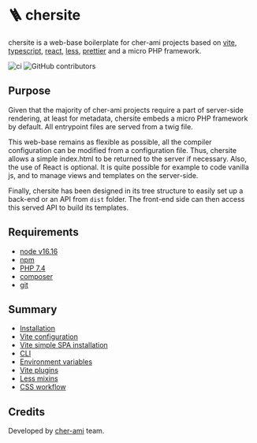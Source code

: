 # 🪜 chersite

chersite is a web-base boilerplate for cher-ami projects based on
[vite](https://vitejs.dev/), [typescript](https://www.typescriptlang.org), [react](https://reactjs.org), [less](https://lesscss.org), [prettier](https://prettier.io/) and a micro PHP framework.

![ci](https://github.com/cher-ami/chersite/actions/workflows/ci.yml/badge.svg)
<img alt="GitHub contributors" src="https://img.shields.io/github/contributors/cher-ami/chersite">

## Purpose

Given that the majority of cher-ami projects require a part of server-side rendering, at least for metadata,
chersite embeds a micro PHP framework by default. All entrypoint files are served from a twig file.

This web-base remains as flexible as possible, all the compiler configuration can be modified from a configuration file.
Thus, chersite allows a simple index.html to be returned to the server if necessary.
Also, the use of React is optional. It is quite possible for example to code vanilla js, and to manage views and templates on the server-side.

Finally, chersite has been designed in its tree structure to easily set up a back-end or an API from `dist` folder.
The front-end side can then access this served API to build its templates.

## Requirements

- [node v16.16](https://nodejs.org/en)
- [npm](https://www.npmjs.com/)
- [PHP 7.4](https://www.php.net/releases/7_4_0.php)
- [composer](https://getcomposer.org/)
- [git](https://git-scm.com/)

## Summary

- [Installation](./docs/01.installation.md)
- [Vite configuration](./docs/02.vite-configuration.md)
- [Vite simple SPA installation](./docs/03.vite-simple-spa-installation.md)
- [CLI](./docs/04.cli.md)
- [Environment variables](./docs/05.environment-variables.md)
- [Vite plugins](./docs/06.vite-plugins.md)
- [Less mixins](./docs/08.less-mixins.md)
- [CSS workflow](./docs/07.css-workflow.md)

## Credits

Developed by [cher-ami](https://github.com/cher-ami) team.
